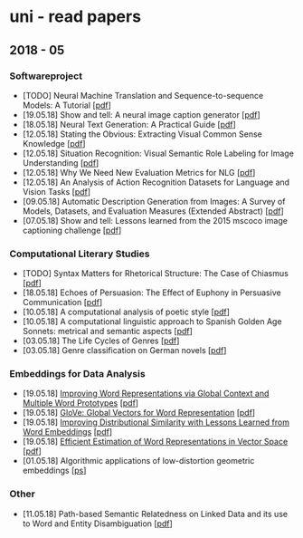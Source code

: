 # uni - read papers

## 2018 - 05
### Softwareproject
* [TODO] Neural Machine Translation and Sequence-to-sequence Models: A Tutorial [[pdf](https://arxiv.org/pdf/1703.01619.pdf)]
* [19.05.18] Show and tell: A neural image caption generator [[pdf](https://www.cv-foundation.org/openaccess/content_cvpr_2015/app/2A_101.pdf)]
* [18.05.18] Neural Text Generation: A Practical Guide [[pdf](https://cs.stanford.edu/~zxie/textgen.pdf)]
* [12.05.18] Stating the Obvious: Extracting Visual Common Sense Knowledge [[pdf](http://www.cs.virginia.edu/~vicente/files/naacl2016.pdf)]
* [12.05.18] Situation Recognition: Visual Semantic Role Labeling for Image Understanding [[pdf](https://homes.cs.washington.edu/~ali/papers/SituationRecognition.pdf)]
* [12.05.18]  Why We Need New Evaluation Metrics for NLG [[pdf](https://arxiv.org/pdf/1707.06875.pdf)]
* [12.05.18] An Analysis of Action Recognition Datasets for Language and Vision Tasks [[pdf](https://arxiv.org/pdf/1704.07129.pdf)]
* [09.05.18] Automatic Description Generation from Images: A Survey of Models, Datasets,
and Evaluation Measures (Extended Abstract) [[pdf](https://www.ijcai.org/proceedings/2017/0704.pdf)] 
* [07.05.18] Show and tell: Lessons learned from the 2015 mscoco image captioning challenge [[pdf](https://ieeexplore.ieee.org/stamp/stamp.jsp?arnumber=7505636)]

### Computational Literary Studies
* [TODO] Syntax Matters for Rhetorical Structure: The Case of Chiasmus [[pdf](http://stp.lingfil.uu.se/~marie/CLFL2016.pdf)]
* [18.05.18] Echoes of Persuasion: The Effect of Euphony in Persuasive Communication [[pdf](https://aclweb.org/anthology/N/N15/N15-1172.pdf)]
* [10.05.18] A computational analysis of poetic style [[pdf](https://nlp.stanford.edu/pubs/lilt15.pdf)]
* [10.05.18] A computational linguistic approach to Spanish Golden Age Sonnets: metrical and semantic aspects [[pdf](http://www.dlsi.ua.es/~borja/navarro2015_GoldenAgeSonnets.pdf)]
* [03.05.18] The Life Cycles of Genres [[pdf](https://www.ideals.illinois.edu/bitstream/handle/2142/90161/LifeCyclesOfGenres.pdf?sequence=2)]
* [03.05.18] Genre classification on German novels [[pdf](https://www.uni-weimar.de/medien/webis/events/tir-15/tir15-papers-final/Hettinger2015-tir-paper.pdf)]

### Embeddings for Data Analysis
* [19.05.18] [Improving Word Representations via Global Context and Multiple Word Prototypes](papernotes/improving_word_representations.md) [[pdf](http://www.aclweb.org/anthology/P12-1092)]
* [19.05.18] [GloVe: Global Vectors for Word Representation](papernotes/glove.md) [[pdf](http://aclweb.org/anthology/D/D14/D14-1162.pdf)]
* [19.05.18] [Improving Distributional Similarity with Lessons Learned from Word Embeddings](papernotes/improving_distributional_similarity.md) [[pdf](https://transacl.org/ojs/index.php/tacl/article/download/570/124)]
* [19.05.18] [Efficient Estimation of Word Representations in Vector Space](papernotes/efficient_estimation_word_representation.md) [[pdf](https://arxiv.org/pdf/1301.3781.pdf)]
* [01.05.18] Algorithmic applications of low-distortion geometric embeddings [[ps](https://people.csail.mit.edu/indyk/tut.ps)]

### Other
*  [11.05.18] Path-based Semantic Relatedness on Linked Data and its use to Word and Entity Disambiguation [[pdf](http://iswc2015.semanticweb.org/sites/iswc2015.semanticweb.org/files/93660401.pdf)]